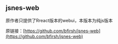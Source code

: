 ## jsnes-web

原作者只提供了Rreact版本的webui，本版本为纯js版本

原链接：[https://github.com/bfirsh/jsnes-web](https://github.com/bfirsh/jsnes-web)